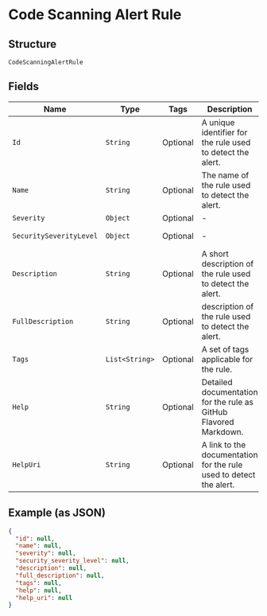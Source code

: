 
# Code Scanning Alert Rule

## Structure

`CodeScanningAlertRule`

## Fields

| Name | Type | Tags | Description | Getter | Setter |
|  --- | --- | --- | --- | --- | --- |
| `Id` | `String` | Optional | A unique identifier for the rule used to detect the alert. | String getId() | setId(String id) |
| `Name` | `String` | Optional | The name of the rule used to detect the alert. | String getName() | setName(String name) |
| `Severity` | `Object` | Optional | - | Object getSeverity() | setSeverity(Object severity) |
| `SecuritySeverityLevel` | `Object` | Optional | - | Object getSecuritySeverityLevel() | setSecuritySeverityLevel(Object securitySeverityLevel) |
| `Description` | `String` | Optional | A short description of the rule used to detect the alert. | String getDescription() | setDescription(String description) |
| `FullDescription` | `String` | Optional | description of the rule used to detect the alert. | String getFullDescription() | setFullDescription(String fullDescription) |
| `Tags` | `List<String>` | Optional | A set of tags applicable for the rule. | List<String> getTags() | setTags(List<String> tags) |
| `Help` | `String` | Optional | Detailed documentation for the rule as GitHub Flavored Markdown. | String getHelp() | setHelp(String help) |
| `HelpUri` | `String` | Optional | A link to the documentation for the rule used to detect the alert. | String getHelpUri() | setHelpUri(String helpUri) |

## Example (as JSON)

```json
{
  "id": null,
  "name": null,
  "severity": null,
  "security_severity_level": null,
  "description": null,
  "full_description": null,
  "tags": null,
  "help": null,
  "help_uri": null
}
```

